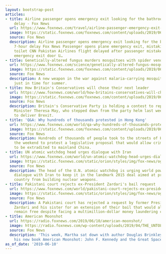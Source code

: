 ```yaml
---
layout: bootstrap-post
articles:
- title: Airline passenger opens emergency exit looking for the bathroom, causes 7-hour
    delay - Fox News
  url: https://www.foxnews.com/travel/airline-passenger-emergency-exit-looking-bathroom-delay
  image: https://static.foxnews.com/foxnews.com/content/uploads/2019/06/PIAAirlinesIstock.png
  source: Fox News
  description: Airline passenger opens emergency exit looking for the bathroom, causes
    7-hour delay Fox News Passenger opens plane emergency exit, mistaking it for the
    toilet CNN Pakistan Airlines flight delayed after passenger mistakenly opens plane's
    emergency exit door U…
- title: Genetically-altered fungus murders mosquitoes with spider venom
  url: https://www.foxnews.com/science/genetically-altered-fungus-mosquitoes
  image: https://static.foxnews.com/foxnews.com/content/uploads/2019/06/fungus-3.jpg
  source: Fox News
  description: A new weapon in the war against malaria-carrying mosquitoes has arrived
    just in time for summer.
- title: How Britain's Conservatives will chose their next leader
  url: https://www.foxnews.com/world/how-britains-conservatives-will-chose-their-next-leader
  image: https://static.foxnews.com/foxnews.com/content/uploads/2019/06/ContentBroker_contentid-0af1a6d205cf467a8175033ca87d5ff4-1.png
  source: Fox News
  description: Britain's Conservative Party is holding a contest to replace Prime
    Minister Theresa May, who stepped down from the party helm last week after failing
    to deliver Brexit.
- title: 'Q&A: Why hundreds of thousands protested in Hong Kong'
  url: https://www.foxnews.com/world/qa-why-hundreds-of-thousands-protested-in-hong-kong
  image: https://static.foxnews.com/foxnews.com/content/uploads/2019/06/ContentBroker_contentid-f289e543a39a438c8e2df5d4af38cbd0-1.png
  source: Fox News
  description: Hundreds of thousands of people took to the streets of Hong Kong over
    the weekend to protest a legislative proposal that would allow criminal suspects
    to be extradited to mainland China.
- title: UN atomic watchdog head urges dialogue with Iran
  url: https://www.foxnews.com/world/un-atomic-watchdog-head-urges-dialogue-with-iran
  image: https://static.foxnews.com/static/orion/styles/img/fox-news/og/og-fox-news.png
  source: Fox News
  description: The head of the U.N. atomic watchdog is urging world powers to continue
    dialogue with Iran to keep it in the landmark 2015 deal aimed at preventing the
    country from building nuclear weapons.
- title: Pakistani court rejects ex-President Zardari's bail request
  url: https://www.foxnews.com/world/pakistani-court-rejects-ex-president-zardaris-bail-request
  image: https://static.foxnews.com/static/orion/styles/img/fox-news/og/og-fox-news.png
  source: Fox News
  description: A Pakistani court has rejected a request by former President Asif Ali
    Zardari and his sister for an extension of their bail that would allow them to
    remain free despite facing a multimillion-dollar money laundering case.
- title: American Moonshot
  url: https://radio.foxnews.com/2019/06/10/american-moonshot/
  image: https://radio.foxnews.com/wp-content/uploads/2019/04/THE_UNTOLD_STORY_FEATURED_IMAGE.png
  source: Fox News
  description: 'This week, Martha sat down with author Douglas Brinkley to discuss
    his new book American Moonshot: John F. Kennedy and the Great Space Race and more!'
as_of_date: '2019-06-10'
---
```


